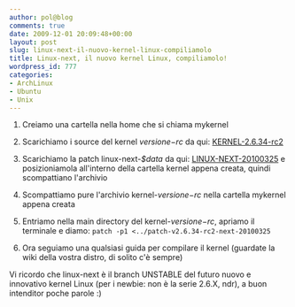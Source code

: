 ```yaml
---
author: pol@blog
comments: true
date: 2009-12-01 20:09:48+00:00
layout: post
slug: linux-next-il-nuovo-kernel-linux-compiliamolo
title: Linux-next, il nuovo kernel Linux, compiliamolo!
wordpress_id: 777
categories:
- ArchLinux
- Ubuntu
- Unix
---
```



	
  1. Creiamo una cartella nella home che si chiama mykernel

	
  2. Scarichiamo i source del kernel _$versione-$rc_ da qui: [KERNEL-2.6.34-rc2](http://www.kernel.org/pub/linux/kernel/v2.6/testing/linux-2.6.34-rc2.tar.bz2)

	
  3. Scarichiamo la patch linux-next-_$data_ da qui: [LINUX-NEXT-20100325](http://www.kernel.org/pub/linux/kernel/v2.6/next/patch-v2.6.34-rc2-next-20100325.bz2) e posizioniamola all'interno della cartella kernel appena creata, quindi scompattiano l'archivio

	
  4. Scompattiamo pure l'archivio kernel-_$versione-$rc_ nella cartella mykernel appena creata

	
  5. Entriamo nella main directory del kernel-_$versione-$rc_, apriamo il terminale e diamo:
`patch -p1 <../patch-v2.6.34-rc2-next-20100325`

	
  6. Ora seguiamo una qualsiasi guida per compilare il kernel (guardate la wiki della vostra distro, di solito c'è sempre)


Vi ricordo che linux-next è il branch UNSTABLE del futuro nuovo e innovativo kernel Linux (per i newbie: non è la serie 2.6.X, ndr), a buon intenditor poche parole :)
